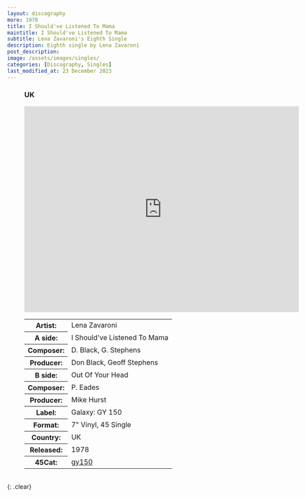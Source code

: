 ```yaml
---
layout: discography
more: 1978
title: I Should've Listened To Mama
maintitle: I Should've Listened To Mama
subtitle: Lena Zavaroni's Eighth Single
description: Eighth single by Lena Zavaroni
post_description: 
image: /assets/images/singles/
categories: [Discography, Singles]
last_modified_at: 23 December 2023
---
```


<figure class="fig3">
<h3>UK</h3>
<p><div class="responsive-video"><iframe width="640px" height="480px" src="https://www.youtube.com/embed/?playlist=LAbu1dZeUH0,NYX-2xki--4&rel=0&showinfo=1" frameborder="0" allowfullscreen=""></iframe></div></p>
<figcaption>
<table>
<tr><th>Artist:</th><td>Lena Zavaroni</td></tr>
<tr class="split"><th>A side:</th><td>I Should've Listened To Mama</td></tr>
<tr><th>Composer:</th><td>D. Black, G. Stephens</td></tr>
<tr><th>Producer:</th><td>Don Black, Geoff Stephens</td></tr>
<tr class="split"><th>B side:</th><td>Out Of Your Head</td></tr>
<tr><th>Composer:</th><td>P. Eades</td></tr>
<tr><th>Producer:</th><td>Mike Hurst</td></tr>
<tr class="split"><th>Label:</th><td>Galaxy: GY 150</td></tr>
<tr><th>Format:</th><td>7" Vinyl, 45 Single</td></tr>
<tr><th>Country:</th><td>UK</td></tr>
<tr><th>Released:</th><td>1978</td></tr>
<tr class="split"><th>45Cat:</th><td><a class="external-link" href="http://www.45cat.com/record/gy150">gy150</a></td></tr>
</table>
</figcaption>
</figure>

<br />{: .clear}
